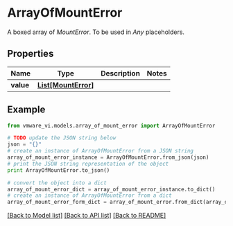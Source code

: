 # ArrayOfMountError

A boxed array of *MountError*. To be used in *Any* placeholders. 

## Properties
Name | Type | Description | Notes
------------ | ------------- | ------------- | -------------
**value** | [**List[MountError]**](MountError.md) |  | 

## Example

```python
from vmware_vi.models.array_of_mount_error import ArrayOfMountError

# TODO update the JSON string below
json = "{}"
# create an instance of ArrayOfMountError from a JSON string
array_of_mount_error_instance = ArrayOfMountError.from_json(json)
# print the JSON string representation of the object
print ArrayOfMountError.to_json()

# convert the object into a dict
array_of_mount_error_dict = array_of_mount_error_instance.to_dict()
# create an instance of ArrayOfMountError from a dict
array_of_mount_error_form_dict = array_of_mount_error.from_dict(array_of_mount_error_dict)
```
[[Back to Model list]](../README.md#documentation-for-models) [[Back to API list]](../README.md#documentation-for-api-endpoints) [[Back to README]](../README.md)


